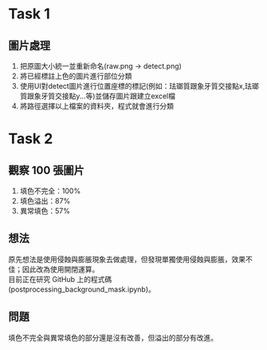 # Task 1

## 圖片處理
1. 把原圖大小統一並重新命名(raw.png -> detect.png)
2. 將已經標註上色的圖片進行部位分類
3. 使用UI對detect圖片進行位置座標的標記(例如：珐瑯質跟象牙質交接點x,珐瑯質跟象牙質交接點y...等)並儲存圖片跟建立excel檔
4. 將路徑選擇以上檔案的資料夾，程式就會進行分類
                                            

 

# Task 2

## 觀察 100 張圖片  
1. 填色不完全：100%
2. 填色溢出：87% 
3. 異常填色：57%  

## 想法  
原先想法是使用侵蝕與膨脹現象去做處理，但發現單獨使用侵蝕與膨脹，效果不佳；因此改為使用開閉運算。  
目前正在研究 GitHub 上的程式碼 (postprocessing_background_mask.ipynb)。  

## 問題
填色不完全與異常填色的部分還是沒有改善，但溢出的部分有改進。 
